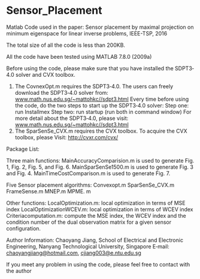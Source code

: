 # Sensor_Placement
Matlab Code used in the paper: Sensor placement by maximal projection on minimum eigenspace for linear inverse problems, IEEE-TSP, 2016

The total size of all the code is less than 200KB.

All the code have been tested using MATLAB 7.8.0 (2009a)

Before using the code, please make sure that you have installed the SDPT3‐4.0 solver and CVX toolbox.

1. The CovnexOpt.m requires the SDPT3‐4.0.
    The users can freely download the SDPT3‐4.0 solver from:
    www.math.nus.edu.sg/~mattohkc//sdpt3.html
    Every time before using the code, do the two steps to start up the SDPT3‐4.0 solver:
    Step one: run Installmex
    Step two: run startup (run both in command window)
    For more detail about the SDPT3‐4.0, please visit:
    www.math.nus.edu.sg/~mattohkc//sdpt3.html
2. The SparSenSe_CVX.m requires the CVX toolbox.
    To acquire the CVX toolbox, please Visit: http://cvxr.com/cvx/

Package List:
  
  Three main functions:
      MainAccuracyComparision.m is used to generate Fig. 1, Fig. 2, Fig. 5, and Fig. 6.
      MainSparSenSe1500.m is used to generate Fig. 3 and Fig. 4.
      MainTimeCostComparison.m is used to generate Fig. 7.
  
  Five Sensor placement algorithms:
      Convexopt.m
      SparSenSe_CVX.m
      FrameSense.m
      MNEP.m
      MPME. m
      
  Other functions:
    LocalOptimization.m: local optimization in terms of MSE index
    LocalOptimizationWCEV.m: local optimization in terms of WCEV index
    Criteriacomputation.m: compute the MSE index, the WCEV index and the condition number of the dual observation matrix for a given sensor configuration.

Author Information: Chaoyang Jiang,
                    School of Electrical and Electronic Engineering,
                    Nanyang Technological University, Singapore
                    E‐mail: chaoyangjiang@hotmail.com, cjiang003@e.ntu.edu.sg

If you meet any problem in using the code, please feel free to contact with the author
